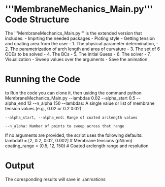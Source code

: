 # '''MembraneMechanics_Main.py''' Code Structure
The '''MembraneMechanics_Main.py''' is the extended version that includes:
     - Imprting the needed packages
     - Ploting style
     - Getting tension and coating area from the user
     - 1. The physical parameter determination, 
     - 2. The parametrization of arch length and area of curvature 
     - 3. The set of 6 ODEs to be solved
     - 4. The BCs
     - 5. The initial Guess
     - 6. The solver
     - 7. Visualization
     - Sweep values over the arguments
     - Save the animation

# Running the Code
to Run the code you can clone it, then usidng the command
python MembraneMechanics_Main.py --lambdas 0.02 --alpha_start 0.5 --alpha_end 12 --n_alpha 150
    --lambdas: A single value or list of membrane tension values (e.g., 0.02 or 0.2 0.02)

    --alpha_start, --alpha_end: Range of coated arclength values

    --n_alpha: Number of points to sweep across that range
     
     
If no arguments are provided, the script uses the following defaults:
    lambda0 = [2, 0.2, 0.02, 0.002]           # Membrane tensions (pN/nm)
    coating_range = (0.5, 12, 150)            # Coated arclength range and resolution

# Output
The coresponding results will save in ./anmations
     
